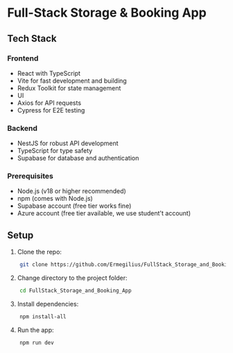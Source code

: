 # Full-Stack Storage & Booking App

## Tech Stack

### Frontend<!--  TODO: complete later-->

- React with TypeScript
- Vite for fast development and building
- Redux Toolkit for state management
- UI <!-- TODO: define UI tools and libraries -->
- Axios for API requests
- Cypress for E2E testing

### Backend

- NestJS for robust API development
- TypeScript for type safety
- Supabase for database and authentication

### Prerequisites

- Node.js (v18 or higher recommended)
- npm (comes with Node.js)
- Supabase account (free tier works fine)
- Azure account (free tier available, we use student't account)

## Setup

1. Clone the repo:

```sh
    git clone https://github.com/Ermegilius/FullStack_Storage_and_Booking_App.git
```

2. Change directory to the project folder:

```sh
    cd FullStack_Storage_and_Booking_App
```

3. Install dependencies:

```sh
    npm install-all
```

4. Run the app:

```sh
    npm run dev
```
